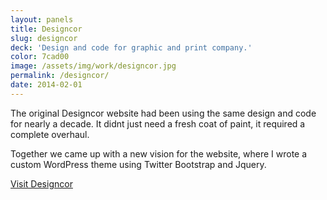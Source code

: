 ```yaml
---
layout: panels
title: Designcor
slug: designcor
deck: 'Design and code for graphic and print company.'
color: 7cad00
image: /assets/img/work/designcor.jpg
permalink: /designcor/
date: 2014-02-01
---
```


The original Designcor website had been using the same design and code for nearly a decade. It didnt just need a fresh coat of paint, it required a complete overhaul.

Together we came up with a new vision for the website, where I wrote a custom WordPress theme using Twitter Bootstrap and Jquery.

<a class="btn btn-default" href="http://designcor.com">Visit Designcor</a>

